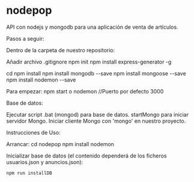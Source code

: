 # nodepop
API con nodejs y mongodb para una aplicación de venta de artículos.

Pasos a seguir:

Dentro de la carpeta de nuestro repositorio: 

Añadir archivo .gitignore
npm init
npm install express-generator -g

cd <proyecto>
npm install
npm install mongodb --save
npm install mongoose --save
npm install nodemon --save

Para empezar: npm start o nodemon //Puerto por defecto 3000



Base de datos:

Ejecutar script .bat (mongod) para base de datos. startMongo para iniciar servidor Mongo.
Iniciar cliente Mongo con 'mongo' en nuestro proyecto.




Instrucciones de Uso:

Arrancar:
	cd nodepop
	npm install
	nodemon

Inicializar base de datos (el contenido dependerá de los ficheros usuarios.json y anuncios.json):

	npm run installDB




